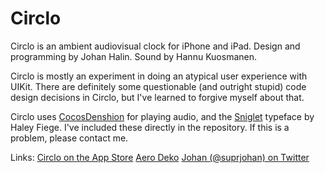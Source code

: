 Circlo
======

Circlo is an ambient audiovisual clock for iPhone and iPad. Design and programming by Johan Halin. Sound by Hannu Kuosmanen.

Circlo is mostly an experiment in doing an atypical user experience with UIKit. There are definitely some questionable (and outright stupid) code design decisions in Circlo, but I've learned to forgive myself about that.

Circlo uses [CocosDenshion](https://github.com/cocos2d/cocos2d-iphone) for playing audio, and the [Sniglet](http://www.theleagueofmoveabletype.com/sniglet) typeface by Haley Fiege. I've included these directly in the repository. If this is a problem, please contact me.

Links:
[Circlo on the App Store](http://itunes.apple.com/us/app/circlo-ambient-audiovisual/id523405247?ls=1&mt=8)
[Aero Deko](http://aerodeko.com)
[Johan (@suprjohan) on Twitter](http://twitter.com/suprjohan)
